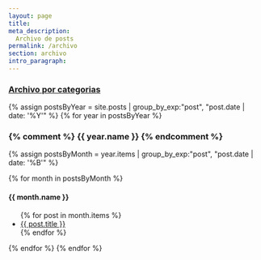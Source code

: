 ```yaml
---
layout: page
title:
meta_description:
  Archivo de posts
permalink: /archivo
section: archivo
intro_paragraph:
---
```


<h3>
  <a href={{ site.baseurl }}"/categories" >Archivo por categorias </a>
</h3>

{% assign postsByYear = site.posts | group_by_exp:"post", "post.date | date: '%Y'" %}
{% for year in postsByYear %}
  <h3>{% comment %}
  {{ year.name }}
  {% endcomment %}</h3>
  {% assign postsByMonth = year.items | group_by_exp:"post", "post.date | date: '%B'" %}

{% for month in postsByMonth %}
<h4>{{ month.name }}</h4>
<ul>
  {% for post in month.items %}
    <li>
      <a href="{{ post.url }}">{{ post.title }}</a>
    </li>
  {% endfor %}
</ul>

{% endfor %}
{% endfor %}
<p>
